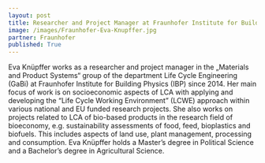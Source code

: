 ```yaml
---
layout: post
title: Researcher and Project Manager at Fraunhofer Institute for Building Physics (IBP) 
image: /images/Fraunhofer-Eva-Knupffer.jpg 
partner: Fraunhofer
published: True	
---
```


Eva Knüpffer works as a researcher and project manager in the „Materials and Product Systems“ group of the department Life Cycle Engineering (GaBi) at Fraunhofer Institute for Building Physics (IBP) since 2014. Her main focus of work is on socioeconomic aspects of LCA with applying and developing the “Life Cycle Working Environment” (LCWE) approach within various national and EU funded research projects. She also works on projects related to LCA of bio-based products in the research field of bioeconomy, e.g. sustainability assessments of food, feed, bioplastics and biofuels. This includes aspects of land use, plant management, processing and consumption. Eva Knüpffer holds a Master’s degree in Political Science and a Bachelor’s degree in Agricultural Science.
